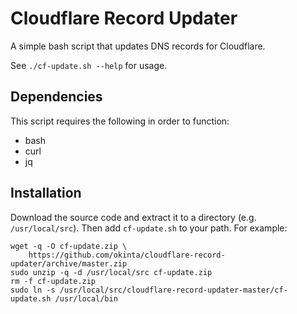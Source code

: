 # Cloudflare Record Updater

A simple bash script that updates DNS records for Cloudflare.

See `./cf-update.sh --help` for usage.

## Dependencies

This script requires the following in order to function:

* bash
* curl
* jq

## Installation

Download the source code and extract it to a directory (e.g. `/usr/local/src`).
Then add `cf-update.sh` to your path. For example:

    wget -q -O cf-update.zip \
        https://github.com/okinta/cloudflare-record-updater/archive/master.zip
    sudo unzip -q -d /usr/local/src cf-update.zip
    rm -f cf-update.zip
    sudo ln -s /usr/local/src/cloudflare-record-updater-master/cf-update.sh /usr/local/bin
